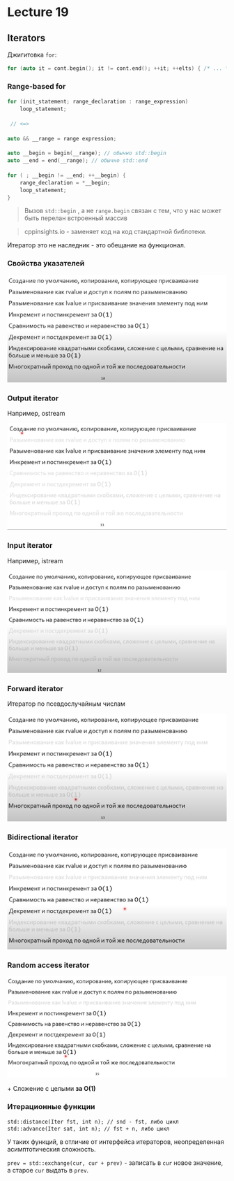 # Lecture 19

## Iterators

Джигитовка `for`:

```C++
for (auto it = cont.begin(); it != cont.end(); ++it; ++elts) { /* ... */ }
```

### Range-based for

```C++
for (init_statement; range_declaration : range_expression)
	loop_statement;

 // <=>

auto && __range = range expression;

auto __begin = begin(__range); // обычно std::begin
auto __end = end(__range); // обычно std::end

for ( ; __begin != __end; ++__begin) {
	range_declaration = *__begin;
	loop_statement;
}
```

> Вызов `std::begin` , а не `range.begin` связан с тем, что у нас может быть перелан встроенный массив

> cppinsights.io - заменяет код на код стандартной библотеки. 

Итератор это не наследник - это обещание на функционал.

### Свойства указателей

![image-20230111002729686](media/image-20230111002729686.png)

### Output iterator

Например, ostream

![image-20230111002827985](media/image-20230111002827985.png)

### Input iterator

Например, istream

![image-20230111002909359](media/image-20230111002909359.png)

### Forward iterator

Итератор по псевдослучайным числам

![image-20230111003141097](media/image-20230111003141097.png)

### Bidirectional iterator

![image-20230111003206174](media/image-20230111003206174.png)

### Random access iterator

![image-20230111003838391](media/image-20230111003838391.png)

\+ Сложение с целыми **за О(1)**

### Итерационные функции

```С++
std::distance(Iter fst, int n); // snd - fst, либо цикл
std::advance(Iter sat, int n); // fst + n, либо цикл
```

У таких функций, в отличие от интерфейса итераторов, неопределенная асимптотическия сложность.

`prev = std::exchange(cur, cur + prev)` - записать в `cur` новое значение, а старое `cur` выдать в `prev`.